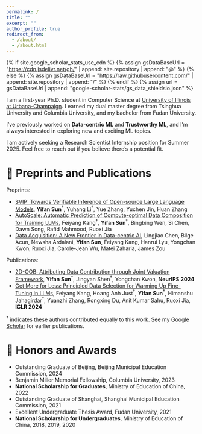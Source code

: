 ```yaml
---
permalink: /
title: ""
excerpt: ""
author_profile: true
redirect_from: 
  - /about/
  - /about.html
---
```


{% if site.google_scholar_stats_use_cdn %}
{% assign gsDataBaseUrl = "https://cdn.jsdelivr.net/gh/" | append: site.repository | append: "@" %}
{% else %}
{% assign gsDataBaseUrl = "https://raw.githubusercontent.com/" | append: site.repository | append: "/" %}
{% endif %}
{% assign url = gsDataBaseUrl | append: "google-scholar-stats/gs_data_shieldsio.json" %}

<span class='anchor' id='about-me'></span>

I am a first-year Ph.D. student in Computer Science at [University of Illinois at Urbana-Champaign](https://illinois.edu/). I earned my dual master degree from Tsinghua University and Columbia University, and my bachelor from Fudan University.

I’ve previously worked on **Data-centric ML** and **Trustworthy ML**, and I’m always interested in exploring new and exciting ML topics. 

I am actively seeking a Research Scientist Internship position for Summer 2025. Feel free to reach out if you believe there’s a potential fit.

# 📝 Preprints and Publications 

Preprints:
- [SVIP: Towards Verifiable Inference of Open-source Large Language Models](https://arxiv.org/abs/2410.22307), **Yifan Sun**$^{\dagger}$, Yuhang Li$^{\dagger}$, Yue Zhang, Yuchen Jin, Huan Zhang
- [AutoScale: Automatic Prediction of Compute-optimal Data Composition for Training LLMs](https://arxiv.org/abs/2407.20177), Feiyang Kang$^{\dagger}$, **Yifan Sun**$^{\dagger}$, Bingbing Wen, Si Chen, Dawn Song, Rafid Mahmood, Ruoxi Jia
- [Data Acquisition: A New Frontier in Data-centric AI](https://arxiv.org/pdf/2311.13712.pdf), Lingjiao Chen, Bilge Acun, Newsha Ardalani, **Yifan Sun**, Feiyang Kang, Hanrui Lyu, Yongchan Kwon, Ruoxi Jia, Carole-Jean Wu, Matei Zaharia, James Zou

Publications:
- [2D-OOB: Attributing Data Contribution through Joint Valuation Framework](https://arxiv.org/abs/2408.03572), **Yifan Sun**$^{\dagger}$, Jingyan Shen$^{\dagger}$, Yongchan Kwon, **NeurIPS 2024**
- [Get More for Less: Principled Data Selection for Warming Up Fine-Tuning in LLMs](https://arxiv.org/abs/2405.02774), Feiyang Kang, Hoang Anh Just$^{\dagger}$, **Yifan Sun**$^{\dagger}$, Himanshu Jahagirdar$^{\dagger}$, Yuanzhi Zhang, Rongxing Du, Anit Kumar Sahu, Ruoxi Jia, **ICLR 2024**

$^{\dagger}$ indicates these authors contributed equally to this work. See my [Google Scholar](https://scholar.google.com/citations?user=S3Fwr_wAAAAJ&hl=en) for earlier publications.


# 🥇 Honors and Awards
- Outstanding Graduate of Beijing, Beijing Municipal Education Commission, 2024
- Benjamin Miller Memorial Fellowship, Columbia University, 2023
- **National Scholarship for Graduates**, Ministry of Education of China, 2022
- Outstanding Graduate of Shanghai, Shanghai Municipal Education Commission, 2021
- Excellent Undergraduate Thesis Award, Fudan University, 2021
- **National Scholarship for Undergraduates**, Ministry of Education of China, 2018, 2019, 2020

